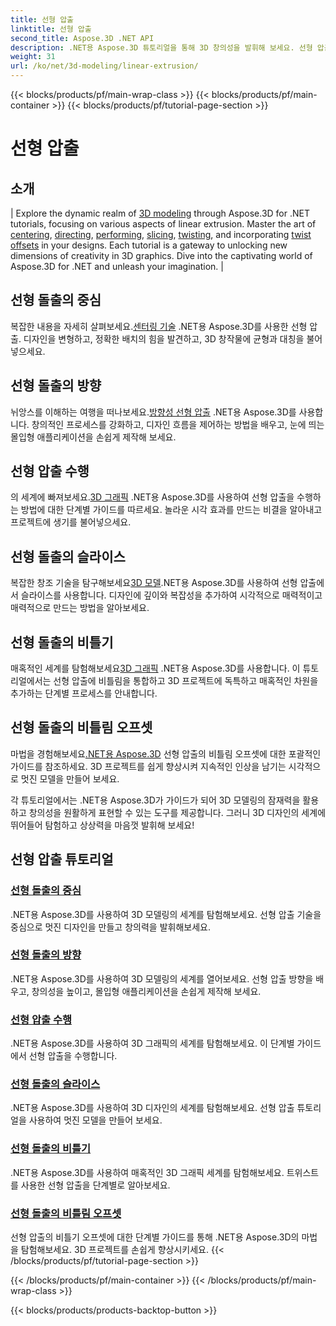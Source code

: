 ```yaml
---
title: 선형 압출
linktitle: 선형 압출
second_title: Aspose.3D .NET API
description: .NET용 Aspose.3D 튜토리얼을 통해 3D 창의성을 발휘해 보세요. 선형 압출 기술을 익히고, 디자인을 향상시키며, 손쉽게 프로젝트를 향상시키세요.
weight: 31
url: /ko/net/3d-modeling/linear-extrusion/
---
```


{{< blocks/products/pf/main-wrap-class >}}
{{< blocks/products/pf/main-container >}}
{{< blocks/products/pf/tutorial-page-section >}}

# 선형 압출

## 소개
| Explore the dynamic realm of [3D modeling](./center-in-linear-extrusion/) through Aspose.3D for .NET tutorials, focusing on various aspects of linear extrusion. Master the art of [centering](./center-in-linear-extrusion/), [directing](./direction-in-linear-extrusion/), [performing](./performing-linear-extrusion/), [slicing](./slices-in-linear-extrusion/), [twisting](./twist-in-linear-extrusion/), and incorporating [twist offsets](./twist-offset-in-linear-extrusion/) in your designs. Each tutorial is a gateway to unlocking new dimensions of creativity in 3D graphics. Dive into the captivating world of Aspose.3D for .NET and unleash your imagination. |

## 선형 돌출의 중심
 복잡한 내용을 자세히 살펴보세요.[센터링 기술](./center-in-linear-extrusion/) .NET용 Aspose.3D를 사용한 선형 압출. 디자인을 변형하고, 정확한 배치의 힘을 발견하고, 3D 창작물에 균형과 대칭을 불어넣으세요.

## 선형 돌출의 방향
 뉘앙스를 이해하는 여행을 떠나보세요.[방향성 선형 압출](./direction-in-linear-extrusion/) .NET용 Aspose.3D를 사용합니다. 창의적인 프로세스를 강화하고, 디자인 흐름을 제어하는 방법을 배우고, 눈에 띄는 몰입형 애플리케이션을 손쉽게 제작해 보세요.

## 선형 압출 수행
 의 세계에 빠져보세요.[3D 그래픽](./performing-linear-extrusion/) .NET용 Aspose.3D를 사용하여 선형 압출을 수행하는 방법에 대한 단계별 가이드를 따르세요. 놀라운 시각 효과를 만드는 비결을 알아내고 프로젝트에 생기를 불어넣으세요.

## 선형 돌출의 슬라이스
 복잡한 창조 기술을 탐구해보세요[3D 모델](./slices-in-linear-extrusion/).NET용 Aspose.3D를 사용하여 선형 압출에서 슬라이스를 사용합니다. 디자인에 깊이와 복잡성을 추가하여 시각적으로 매력적이고 매력적으로 만드는 방법을 알아보세요.

## 선형 돌출의 비틀기
 매혹적인 세계를 탐험해보세요[3D 그래픽](./twist-in-linear-extrusion/) .NET용 Aspose.3D를 사용합니다. 이 튜토리얼에서는 선형 압출에 비틀림을 통합하고 3D 프로젝트에 독특하고 매혹적인 차원을 추가하는 단계별 프로세스를 안내합니다.

## 선형 돌출의 비틀림 오프셋
 마법을 경험해보세요[.NET용 Aspose.3D](./twist-offset-in-linear-extrusion/) 선형 압출의 비틀림 오프셋에 대한 포괄적인 가이드를 참조하세요. 3D 프로젝트를 쉽게 향상시켜 지속적인 인상을 남기는 시각적으로 멋진 모델을 만들어 보세요.

각 튜토리얼에서는 .NET용 Aspose.3D가 가이드가 되어 3D 모델링의 잠재력을 활용하고 창의성을 원활하게 표현할 수 있는 도구를 제공합니다. 그러니 3D 디자인의 세계에 뛰어들어 탐험하고 상상력을 마음껏 발휘해 보세요!
## 선형 압출 튜토리얼
### [선형 돌출의 중심](./center-in-linear-extrusion/)
.NET용 Aspose.3D를 사용하여 3D 모델링의 세계를 탐험해보세요. 선형 압출 기술을 중심으로 멋진 디자인을 만들고 창의력을 발휘해보세요.
### [선형 돌출의 방향](./direction-in-linear-extrusion/)
.NET용 Aspose.3D를 사용하여 3D 모델링의 세계를 열어보세요. 선형 압출 방향을 배우고, 창의성을 높이고, 몰입형 애플리케이션을 손쉽게 제작해 보세요.
### [선형 압출 수행](./performing-linear-extrusion/)
.NET용 Aspose.3D를 사용하여 3D 그래픽의 세계를 탐험해보세요. 이 단계별 가이드에서 선형 압출을 수행합니다.
### [선형 돌출의 슬라이스](./slices-in-linear-extrusion/)
.NET용 Aspose.3D를 사용하여 3D 디자인의 세계를 탐험해보세요. 선형 압출 튜토리얼을 사용하여 멋진 모델을 만들어 보세요.
### [선형 돌출의 비틀기](./twist-in-linear-extrusion/)
.NET용 Aspose.3D를 사용하여 매혹적인 3D 그래픽 세계를 탐험해보세요. 트위스트를 사용한 선형 압출을 단계별로 알아보세요.
### [선형 돌출의 비틀림 오프셋](./twist-offset-in-linear-extrusion/)
선형 압출의 비틀기 오프셋에 대한 단계별 가이드를 통해 .NET용 Aspose.3D의 마법을 탐험해보세요. 3D 프로젝트를 손쉽게 향상시키세요.
{{< /blocks/products/pf/tutorial-page-section >}}

{{< /blocks/products/pf/main-container >}}
{{< /blocks/products/pf/main-wrap-class >}}

{{< blocks/products/products-backtop-button >}}
